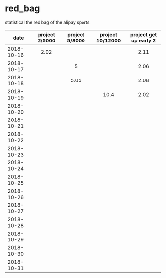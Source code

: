 # red_bag
statistical the red bag of the alipay sports



| date              | project 2/5000 |  project 5/8000  | project 10/12000   |  project get up early 2 |
| --------          | :-----:       | :----:           | :----:             |      :----:     |
| 2018-10-16        |    2.02       |                  |                    |      2.11       |
| 2018-10-17        |               |  5               |                    |      2.06       |
| 2018-10-18        |               |  5.05            |                    |      2.08       |
| 2018-10-19        |               |                  |     10.4           |      2.02       |
| 2018-10-20        |               |                  |                    |                 |
| 2018-10-21        |               |                  |                    |                 |
| 2018-10-22        |               |                  |                    |                 |
| 2018-10-23        |               |                  |                    |                 |
| 2018-10-24        |               |                  |                    |                 |
| 2018-10-25        |               |                  |                    |                 |
| 2018-10-26        |               |                  |                    |                 |
| 2018-10-27        |               |                  |                    |                 |
| 2018-10-28        |               |                  |                    |                 |
| 2018-10-29        |               |                  |                    |                 |
| 2018-10-30        |               |                  |                    |                 |
| 2018-10-31        |               |                  |                    |                 |
